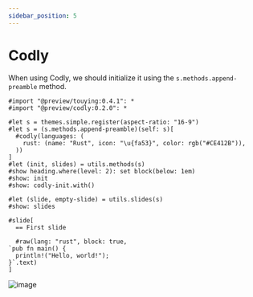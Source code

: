 ```yaml
---
sidebar_position: 5
---
```


# Codly

When using Codly, we should initialize it using the `s.methods.append-preamble` method.

```typst
#import "@preview/touying:0.4.1": *
#import "@preview/codly:0.2.0": *

#let s = themes.simple.register(aspect-ratio: "16-9")
#let s = (s.methods.append-preamble)(self: s)[
  #codly(languages: (
    rust: (name: "Rust", icon: "\u{fa53}", color: rgb("#CE412B")),
  ))
]
#let (init, slides) = utils.methods(s)
#show heading.where(level: 2): set block(below: 1em)
#show: init
#show: codly-init.with()

#let (slide, empty-slide) = utils.slides(s)
#show: slides

#slide[
  == First slide

  #raw(lang: "rust", block: true,
`pub fn main() {
  println!("Hello, world!");
}`.text)
]
```

![image](https://github.com/touying-typ/touying/assets/34951714/0be2fbaf-cc03-4776-932f-259503d5e23a)
